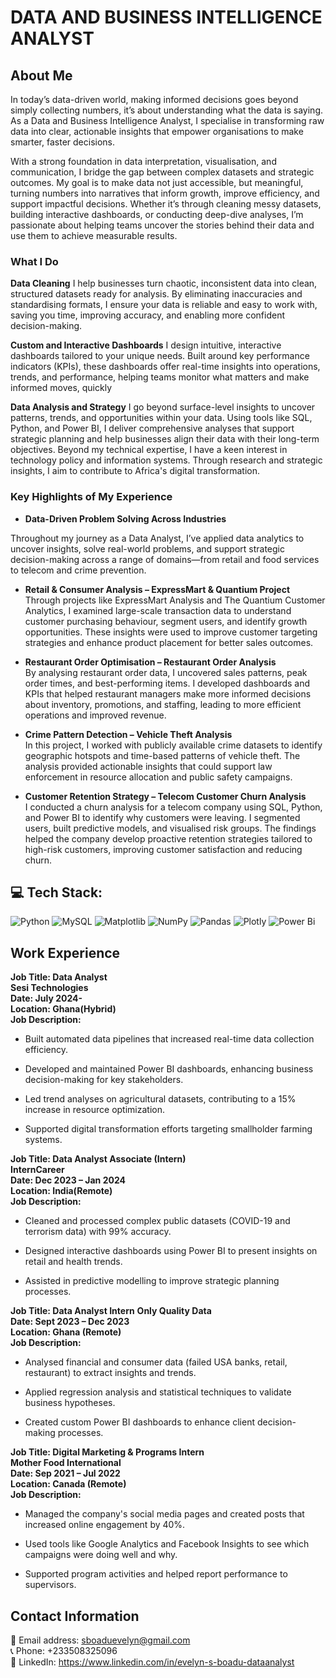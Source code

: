 # DATA AND BUSINESS INTELLIGENCE ANALYST
## About Me
In today’s data-driven world, making informed decisions goes beyond simply collecting numbers, it’s about understanding what the data is saying. As a Data and Business Intelligence Analyst, I specialise in transforming raw data into clear, actionable insights that empower organisations to make smarter, faster decisions.  

With a strong foundation in data interpretation, visualisation, and communication, I bridge the gap between complex datasets and strategic outcomes. My goal is to make data not just accessible, but meaningful, turning numbers into narratives that inform growth, improve efficiency, and support impactful decisions. Whether it’s through cleaning messy datasets, building interactive dashboards, or conducting deep-dive analyses, I’m passionate about helping teams uncover the stories behind their data and use them to achieve measurable results.

### **What I Do**
**Data Cleaning**
I help businesses turn chaotic, inconsistent data into clean, structured datasets ready for analysis. By eliminating inaccuracies and standardising formats, I ensure your data is reliable and easy to work with, saving you time, improving accuracy, and enabling more confident decision-making.

**Custom and Interactive Dashboards**
I design intuitive, interactive dashboards tailored to your unique needs. Built around key performance indicators (KPIs), these dashboards offer real-time insights into operations, trends, and performance, helping teams monitor what matters and make informed moves, quickly

**Data Analysis and Strategy**
I go beyond surface-level insights to uncover patterns, trends, and opportunities within your data. Using tools like SQL, Python, and Power BI, I deliver comprehensive analyses that support strategic planning and help businesses align their data with their long-term objectives.
Beyond my technical expertise, I have a keen interest in technology policy and information systems. Through research and strategic insights, I aim to contribute to Africa's digital transformation. 

### **Key Highlights of My Experience** <br>

- **Data-Driven Problem Solving Across Industries**  

Throughout my journey as a Data Analyst, I’ve applied data analytics to uncover insights, solve real-world problems, and support strategic decision-making across a range of domains—from retail and food services to telecom and crime prevention.

- **Retail & Consumer Analysis – ExpressMart & Quantium Project** <br>
Through projects like ExpressMart Analysis and The Quantium Customer Analytics, I examined large-scale transaction data to understand customer purchasing behaviour, segment users, and identify growth opportunities. These insights were used to improve customer targeting strategies and enhance product placement for better sales outcomes.

- **Restaurant Order Optimisation – Restaurant Order Analysis** <br>
By analysing restaurant order data, I uncovered sales patterns, peak order times, and best-performing items. I developed dashboards and KPIs that helped restaurant managers make more informed decisions about inventory, promotions, and staffing, leading to more efficient operations and improved revenue.

- **Crime Pattern Detection – Vehicle Theft Analysis** <br>
In this project, I worked with publicly available crime datasets to identify geographic hotspots and time-based patterns of vehicle theft. The analysis provided actionable insights that could support law enforcement in resource allocation and public safety campaigns.

- **Customer Retention Strategy – Telecom Customer Churn Analysis** <br>
I conducted a churn analysis for a telecom company using SQL, Python, and Power BI to identify why customers were leaving. I segmented users, built predictive models, and visualised risk groups. The findings helped the company develop proactive retention strategies tailored to high-risk customers, improving customer satisfaction and reducing churn.



## 💻 Tech Stack:
![Python](https://img.shields.io/badge/python-3670A0?style=for-the-badge&logo=python&logoColor=ffdd54) ![MySQL](https://img.shields.io/badge/mysql-4479A1.svg?style=for-the-badge&logo=mysql&logoColor=white) ![Matplotlib](https://img.shields.io/badge/Matplotlib-%23ffffff.svg?style=for-the-badge&logo=Matplotlib&logoColor=black) ![NumPy](https://img.shields.io/badge/numpy-%23013243.svg?style=for-the-badge&logo=numpy&logoColor=white) ![Pandas](https://img.shields.io/badge/pandas-%23150458.svg?style=for-the-badge&logo=pandas&logoColor=white) ![Plotly](https://img.shields.io/badge/Plotly-%233F4F75.svg?style=for-the-badge&logo=plotly&logoColor=white) ![Power Bi](https://img.shields.io/badge/power_bi-F2C811?style=for-the-badge&logo=powerbi&logoColor=black)


## Work Experience  

**Job Title: Data Analyst<br>** 
**Sesi Technologies<br>**
**Date: July 2024-  <br>**
**Location: Ghana(Hybrid)<br>**
**Job Description:**  

- Built automated data pipelines that increased real-time data collection efficiency.

- Developed and maintained Power BI dashboards, enhancing business decision-making for key stakeholders.

- Led trend analyses on agricultural datasets, contributing to a 15% increase in resource optimization.

- Supported digital transformation efforts targeting smallholder farming systems.

**Job Title: Data Analyst Associate (Intern)<br>**
**InternCareer <br>**
**Date: Dec 2023 – Jan 2024 <br>**
**Location: India(Remote)<br>**
**Job Description:**

- Cleaned and processed complex public datasets (COVID-19 and terrorism data) with 99% accuracy.

- Designed interactive dashboards using Power BI to present insights on retail and health trends.

- Assisted in predictive modelling to improve strategic planning processes.

**Job Title: Data Analyst Intern**
**Only Quality Data<br>**
**Date: Sept 2023 – Dec 2023<br>** 
**Location: Ghana (Remote)<br>**
**Job Description:**

- Analysed financial and consumer data (failed USA banks, retail, restaurant) to extract insights and trends.

- Applied regression analysis and statistical techniques to validate business hypotheses.

- Created custom Power BI dashboards to enhance client decision-making processes.

**Job Title: Digital Marketing & Programs Intern<br>**
**Mother Food International <br>**
**Date: Sep 2021 – Jul 2022 <br>**
**Location: Canada (Remote)<br>**
**Job Description:**

- Managed the company's social media pages and created posts that increased online engagement by 40%.

- Used tools like Google Analytics and Facebook Insights to see which campaigns were doing well and why.

- Supported program activities and helped report performance to supervisors.
  
## Contact Information
📧 Email address: sboaduevelyn@gmail.com <br>
📞 Phone: +233508325096<br>
🔗 LinkedIn: https://www.linkedin.com/in/evelyn-s-boadu-dataanalyst
